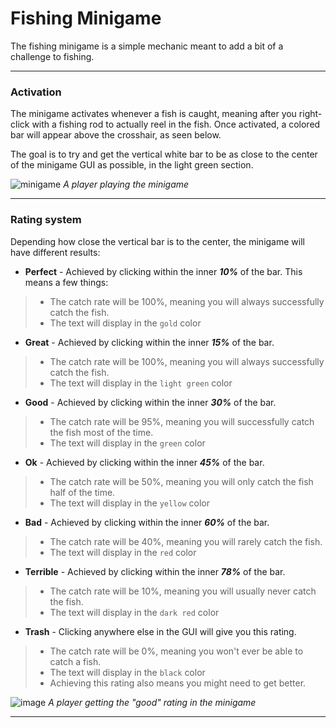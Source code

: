 # Fishing Minigame

The fishing minigame is a simple mechanic meant to add a bit of a challenge to fishing.

---

### Activation

The minigame activates whenever a fish is caught, meaning after you right-click with a fishing rod to actually reel in the fish. Once activated, a colored bar will appear above the crosshair, as seen below.

The goal is to try and get the vertical white bar to be as close to the center of the minigame GUI as possible, in the light green section.

![minigame](https://github.com/user-attachments/assets/0dd7ce68-0dbe-4c79-b29e-9d0e27550963)
_A player playing the minigame_

---

### Rating system

Depending how close the vertical bar is to the center, the minigame will have different results:

* **Perfect** - Achieved by clicking within the inner **_10%_** of the bar. This means a few things:
> * The catch rate will be 100%, meaning you will always successfully catch the fish.
> * The text will display in the `gold` color
* **Great** - Achieved by clicking within the inner **_15%_** of the bar.
> * The catch rate will be 100%, meaning you will always successfully catch the fish.
> * The text will display in the `light green` color
* **Good** - Achieved by clicking within the inner **_30%_** of the bar.
> * The catch rate will be 95%, meaning you will successfully catch the fish most of the time.
> * The text will display in the `green` color
* **Ok** - Achieved by clicking within the inner **_45%_** of the bar.
> * The catch rate will be 50%, meaning you will only catch the fish half of the time.
> * The text will display in the `yellow` color
* **Bad** - Achieved by clicking within the inner **_60%_** of the bar.
> * The catch rate will be 40%, meaning you will rarely catch the fish.
> * The text will display in the `red` color
* **Terrible** - Achieved by clicking within the inner **_78%_** of the bar.
> * The catch rate will be 10%, meaning you will usually never catch the fish.
> * The text will display in the `dark red` color
* **Trash** - Clicking anywhere else in the GUI will give you this rating.
> * The catch rate will be 0%, meaning you won't ever be able to catch a fish.
> * The text will display in the `black` color
> * Achieving this rating also means you might need to get better.

![image](https://github.com/user-attachments/assets/16a7d421-cbfe-4c64-85c9-865be9af7a28)
_A player getting the "good" rating in the minigame_

---
